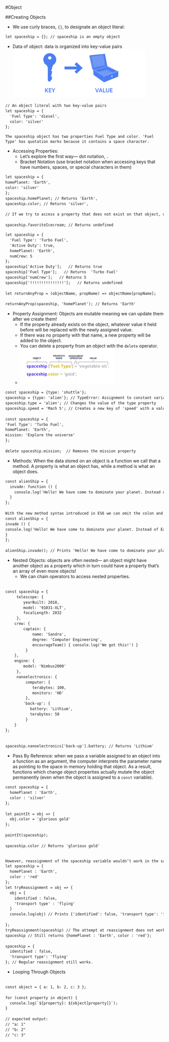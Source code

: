 #Object

##Creating Objects
- We use curly braces, `{}`, to designate an object literal:
```html
let spaceship = {}; // spaceship is an empty object
```
- Data of object:  data is organized into key-value pairs ![img.png](keyvalue.png)
```html
// An object literal with two key-value pairs
let spaceship = {
  'Fuel Type': 'diesel',
  color: 'silver'
};
```
    The spaceship object has two properties Fuel Type and color. 'Fuel Type' has quotation marks because it contains a space character.
- Accessing Properties: 
  - Let’s explore the first way— dot notation, `.`
  - Bracket Notation (use bracket notation when accessing keys that have numbers, spaces, or special characters in them)
```html
let spaceship = {
homePlanet: 'Earth',
color: 'silver'
};
spaceship.homePlanet; // Returns 'Earth',
spaceship.color; // Returns 'silver',

// If we try to access a property that does not exist on that object, undefined will be returned.

spaceship.favoriteIcecream; // Returns undefined
```

```html
let spaceship = {
  'Fuel Type': 'Turbo Fuel',
  'Active Duty': true,
  homePlanet: 'Earth',
  numCrew: 5
};
spaceship['Active Duty'];   // Returns true
spaceship['Fuel Type'];   // Returns  'Turbo Fuel'
spaceship['numCrew'];   // Returns 5
spaceship['!!!!!!!!!!!!!!!'];   // Returns undefined

let returnAnyProp = (objectName, propName) => objectName[propName];

returnAnyProp(spaceship, 'homePlanet'); // Returns 'Earth'
```
- Property Assignment: Objects are mutable meaning we can update them after we create them!
  - If the property already exists on the object, whatever value it held before will be replaced with the newly assigned value.
  - If there was no property with that name, a new property will be added to the object.
  - You can delete a property from an object with the `delete` operator.
  - ![img.png](propertyassignment.png)
```html
const spaceship = {type: 'shuttle'};
spaceship = {type: 'alien'}; // TypeError: Assignment to constant variable.
spaceship.type = 'alien'; // Changes the value of the type property
spaceship.speed = 'Mach 5'; // Creates a new key of 'speed' with a value of 'Mach 5'

const spaceship = {
'Fuel Type': 'Turbo Fuel',
homePlanet: 'Earth',
mission: 'Explore the universe'
};

delete spaceship.mission;  // Removes the mission property
```
- Methods: When the data stored on an object is a function we call that a method. A property is what an object has, while a method is what an object does.
```html
const alienShip = {
  invade: function () { 
    console.log('Hello! We have come to dominate your planet. Instead of Earth, it shall be called New Xaculon.')
  }
};

With the new method syntax introduced in ES6 we can omit the colon and the function keyword.
const alienShip = {
invade () {
console.log('Hello! We have come to dominate your planet. Instead of Earth, it shall be called New Xaculon.')
}
};

alienShip.invade(); // Prints 'Hello! We have come to dominate your planet. Instead of Earth, it shall be called New Xaculon.'
```
- Nested Objects: objects are often nested— an object might have another object as a property which in turn could have a property that’s an array of even more objects!
  - We can chain operators to access nested properties.
```html

const spaceship = {
     telescope: {
        yearBuilt: 2018,
        model: '91031-XLT',
        focalLength: 2032 
     },
    crew: {
        captain: { 
            name: 'Sandra', 
            degree: 'Computer Engineering', 
            encourageTeam() { console.log('We got this!') } 
         }
    },
    engine: {
        model: 'Nimbus2000'
     },
     nanoelectronics: {
         computer: {
            terabytes: 100,
            monitors: 'HD'
         },
        'back-up': {
           battery: 'Lithium',
           terabytes: 50
         }
    }
};


spaceship.nanoelectronics['back-up'].battery; // Returns 'Lithium'
```
- Pass By Reference: when we pass a variable assigned to an object into a function as an argument, the computer interprets the parameter name as pointing to the space in memory holding that object. As a result, functions which change object properties actually mutate the object permanently (even when the object is assigned to a `const` variable).
```html
const spaceship = {
  homePlanet : 'Earth',
  color : 'silver'
};
 
let paintIt = obj => {
  obj.color = 'glorious gold'
};
 
paintIt(spaceship);
 
spaceship.color // Returns 'glorious gold'
 
```

```html
However, reassignment of the spaceship variable wouldn’t work in the same way
let spaceship = {
  homePlanet : 'Earth',
  color : 'red'
};
let tryReassignment = obj => {
  obj = {
    identified : false, 
    'transport type' : 'flying'
  }
  console.log(obj) // Prints {'identified': false, 'transport type': 'flying'}
 
};
tryReassignment(spaceship) // The attempt at reassignment does not work.
spaceship // Still returns {homePlanet : 'Earth', color : 'red'};
 
spaceship = {
  identified : false, 
  'transport type': 'flying'
}; // Regular reassignment still works.
```

- Looping Through Objects
```html

const object = { a: 1, b: 2, c: 3 };

for (const property in object) {
  console.log(`${property}: ${object[property]}`);
}

// expected output:
// "a: 1"
// "b: 2"
// "c: 3"


```
